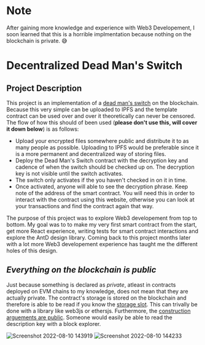 # Note
After gaining more knowledge and experience with Web3 Developement, I soon learned that this is a horrible implmentation because nothing on the blockchain is private. 😅

# Decentralized Dead Man's Switch

## Project Description

This project is an implementation of a [dead man's switch](https://en.wikipedia.org/wiki/Dead_man%27s_switch) on the blockchain. Because this very simple can be uploaded to IPFS and the template contract can be used over and over it theoretically can never be censored. The flow of how this should of been used (**please don't use this, will cover it down below**) is as follows: 

- Upload your encrypted files somewhere public and distribute it to as many people as possible. Uploading to IPFS would be preferable since it is a more permanent and decentralized way of storing files.
- Deploy the Dead Man's Switch contract with the decryption key and cadence of when the switch should be checked up on. The decryption key is not visible until the switch activates.
- The switch only activates if the you haven't checked in on it in time.
- Once activated, anyone will able to see the decryption phrase.
Keep note of the address of the smart contract. You will need this in order to interact with the contract using this website, otherwise you can look at your transactions and find the contract again that way.

The purpose of this project was to explore Web3 developement from top to bottom. My goal was to to make my very first smart contract from the start, get more React experience, writing tests for smart contract interactions and explore the AntD design library. Coming back to this project months later with a lot more Web3 developement experience has taught me the different holes of this design.

## *Everything on the blockchain is public*

Just because something is declared as *private*, atleast in contracts deployed on EVM chains to my knowledge, does not mean that they are actually private. The contract's storage is stored on the blockchain and therefore is able to be read if you know the [storage slot](https://blockchain-academy.hs-mittweida.de/courses/solidity-coding-beginners-to-intermediate/lessons/solidity-12-reading-the-storage/topic/reading-the-ethereum-storage/). This can trivally be done with a library like web3js or ethersjs. Furthermore, the [construction arguements are public](https://github.com/BoxedFruits/dead-mans-switch/blob/master/dead-mans-switch-contracts/contracts/DeadMansContract.sol#L15). Someone would easily be able to read the description key with a block explorer.

![Screenshot 2022-08-10 143919](https://user-images.githubusercontent.com/34636700/183991439-354aaebe-6e6c-485b-8f84-9d13272708dc.png)
![Screenshot 2022-08-10 144233](https://user-images.githubusercontent.com/34636700/183995061-1f48be78-a763-4ac9-aa52-ef84313aa289.png)

